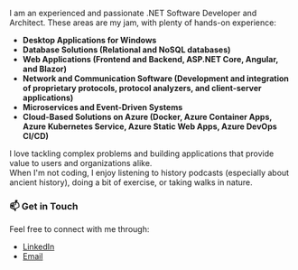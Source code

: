 I am an experienced and passionate .NET Software Developer and Architect. These areas are my jam, with plenty of hands-on experience:

- **Desktop Applications for Windows**
- **Database Solutions (Relational and NoSQL databases)**
- **Web Applications (Frontend and Backend, ASP.NET Core, Angular, and Blazor)**
- **Network and Communication Software (Development and integration of proprietary protocols, protocol analyzers, and client-server applications)**
- **Microservices and Event-Driven Systems**
- **Cloud-Based Solutions on Azure (Docker, Azure Container Apps, Azure Kubernetes Service, Azure Static Web Apps, Azure DevOps CI/CD)**

I love tackling complex problems and building applications that provide value to users and organizations alike.  
When I'm not coding, I enjoy listening to history podcasts (especially about ancient history), doing a bit of exercise, or taking walks in nature.

### 📫 Get in Touch
Feel free to connect with me through:

- [LinkedIn](https://www.linkedin.com/in/jana-schmid)
- [Email](mailto:jdev.five@emailn.de)
